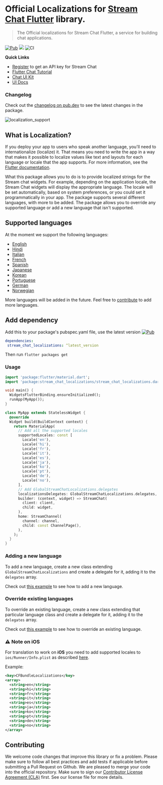 # Official Localizations for [Stream Chat Flutter](https://getstream.io/chat/sdk/flutter/) library.

> The Official localizations for Stream Chat Flutter, a service for
> building chat applications.

[![Pub](https://img.shields.io/pub/v/stream_chat_localizations.svg)](https://pub.dartlang.org/packages/stream_chat_localizations)
![](https://img.shields.io/badge/platform-flutter%20%7C%20flutter%20web-ff69b4.svg?style=flat-square)
![CI](https://github.com/GetStream/stream-chat-flutter/workflows/stream_flutter_workflow/badge.svg?branch=master)


**Quick Links**

- [Register](https://getstream.io/chat/trial/) to get an API key for Stream Chat
- [Flutter Chat Tutorial](https://getstream.io/chat/flutter/tutorial/) 
- [Chat UI Kit](https://getstream.io/chat/ui-kit/)
- [UI Docs](https://getstream.io/chat/docs/sdk/flutter/stream_chat_flutter/introduction/)

### Changelog

Check out the [changelog on pub.dev](https://pub.dev/packages/stream_chat_localizations/changelog) to see the latest changes in the package.

![localization_support](https://user-images.githubusercontent.com/13705472/127504329-a9690184-ce0f-4442-adb4-a33b5e3a3bf1.png)

## What is Localization?

If you deploy your app to users who speak another language, you'll need to internationalize (localize) it. That means you need to write the app in a way that makes it possible to localize values like text and layouts for each language or locale that the app supports. For more information, see the [Flutter documentation](https://flutter.dev/docs/development/accessibility-and-localization/**internationalization**).

What this package allows you to do is to provide localized strings for the Stream chat widgets. For example, depending on the application locale, the Stream Chat widgets will display the appropriate language. The locale will be set automatically, based on system preferences, or you could set it programmatically in your app. The package supports several different languages, with more to be added. The package allows you to override any supported language or add a new language that isn't supported.

## Supported languages

At the moment we support the following languages:
- [English](https://github.com/GetStream/stream-chat-flutter/blob/master/packages/stream_chat_localizations/lib/src/stream_chat_localizations_en.dart)
- [Hindi](https://github.com/GetStream/stream-chat-flutter/blob/master/packages/stream_chat_localizations/lib/src/stream_chat_localizations_hi.dart)
- [Italian](https://github.com/GetStream/stream-chat-flutter/blob/master/packages/stream_chat_localizations/lib/src/stream_chat_localizations_it.dart)
- [French](https://github.com/GetStream/stream-chat-flutter/blob/master/packages/stream_chat_localizations/lib/src/stream_chat_localizations_fr.dart)
- [Spanish](https://github.com/GetStream/stream-chat-flutter/blob/master/packages/stream_chat_localizations/lib/src/stream_chat_localizations_es.dart)
- [Japanese](https://github.com/GetStream/stream-chat-flutter/blob/master/packages/stream_chat_localizations/lib/src/stream_chat_localizations_ja.dart)
- [Korean](https://github.com/GetStream/stream-chat-flutter/blob/master/packages/stream_chat_localizations/lib/src/stream_chat_localizations_ko.dart)
- [Portuguese](https://github.com/GetStream/stream-chat-flutter/blob/master/packages/stream_chat_localizations/lib/src/stream_chat_localizations_pt.dart)
- [German](https://github.com/GetStream/stream-chat-flutter/blob/master/packages/stream_chat_localizations/lib/src/stream_chat_localizations_de.dart)
- [Norwegian](https://github.com/GetStream/stream-chat-flutter/blob/master/packages/stream_chat_localizations/lib/src/stream_chat_localizations_no.dart)

More languages will be added in the future. Feel free to [contribute](https://github.com/GetStream/stream-chat-flutter/blob/master/CONTRIBUTING.md) to add more languages.

## Add dependency

Add this to your package's pubspec.yaml file, use the latest version [![Pub](https://img.shields.io/pub/v/stream_chat_localizations.svg)](https://pub.dartlang.org/packages/stream_chat_localizations)
```yaml
dependencies:
 stream_chat_localizations: ^latest_version
```

Then run `flutter packages get`

### Usage

```dart
import 'package:flutter/material.dart';
import 'package:stream_chat_localizations/stream_chat_localizations.dart';

void main() {
  WidgetsFlutterBinding.ensureInitialized();
  runApp(MyApp());
}

class MyApp extends StatelessWidget {
  @override
  Widget build(BuildContext context) {
    return MaterialApp(
      // Add all the supported locales
      supportedLocales: const [
        Locale('en'),
        Locale('hi'),
        Locale('fr'),
        Locale('it'),
        Locale('es'),
        Locale('ja'),
        Locale('ko'),
        Locale('pt'),
        Locale('de'),
        Locale('no'),
      ],
      // Add GlobalStreamChatLocalizations.delegates
      localizationsDelegates: GlobalStreamChatLocalizations.delegates,
      builder: (context, widget) => StreamChat(
        client: client,
        child: widget,
      ),
      home: StreamChannel(
        channel: channel,
        child: const ChannelPage(),
      ),
    );
  }
}
```

### Adding a new language

To add a new language, create a new class extending `GlobalStreamChatLocalizations` and create a delegate for it, adding it to the `delegates` array.

Check out [this example](https://github.com/GetStream/stream-chat-flutter/blob/master/packages/stream_chat_localizations/example/lib/add_new_lang.dart) to see how to add a new language.

### Override existing languages

To override an existing language, create a new class extending that particular language class and create a delegate for it, adding it to the `delegates` array.

Check out [this example](https://github.com/GetStream/stream-chat-flutter/blob/master/packages/stream_chat_localizations/example/lib/override_lang.dart) to see how to override an existing language.

### ⚠️ Note on **iOS**

For translation to work on **iOS** you need to add supported locales to 
`ios/Runner/Info.plist` as described [here](https://flutter.dev/docs/development/accessibility-and-localization/internationalization#localizing-for-ios-updating-the-ios-app-bundle).

Example:

```xml
<key>CFBundleLocalizations</key>
<array>
  <string>en</string>
  <string>hi</string>
  <string>fr</string>
  <string>it</string>
  <string>es</string>
  <string>ja</string>
  <string>ko</string>
  <string>pt</string>
  <string>de</string>
  <string>no</string>
</array>
```

## Contributing

We welcome code changes that improve this library or fix a problem. Please make sure to follow all best practices and add tests if applicable before submitting a Pull Request on Github.
We are pleased to merge your code into the official repository.
Make sure to sign our [Contributor License Agreement (CLA)](https://docs.google.com/forms/d/e/1FAIpQLScFKsKkAJI7mhCr7K9rEIOpqIDThrWxuvxnwUq2XkHyG154vQ/viewform) first.
See our license file for more details.
